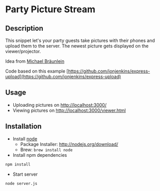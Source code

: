 # Party Picture Stream

## Description
This snippet let's your party guests take pictures with their phones and upload them to the server. The newest picture gets displayed on the viewer/projector.

Idea from [Michael Bräunlein](https://github.com/mbraeunlein?tab=repositories)

Code based on this example [https://github.com/jonjenkins/express-upload](https://github.com/jonjenkins/express-upload)


## Usage
* Uploading pictures on [http://localhost:3000/](http://localhost:3000/)
* Viewing pictures on [http://localhost:3000/viewer.html](http://localhost:3000/viewer.html)


## Installation
* Install [node](http://nodejs.org/download/)
	* Package Installer: http://nodejs.org/download/
	* Brew: `brew install node`
* Install npm dependencies

```bash
npm install
```

* Start server

```bash
node server.js
```
